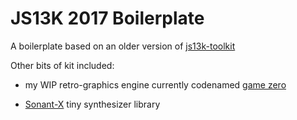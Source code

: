 # JS13K 2017 Boilerplate

A boilerplate based on an older version of [js13k-toolkit](https://github.com/lucaspenney/js13k-toolkit)

Other bits of kit included:

* my WIP retro-graphics engine currently codenamed [game zero](https://rybar.github.io/gamezero)

* [Sonant-X](https://github.com/nicolas-van/sonant-x) tiny synthesizer library
